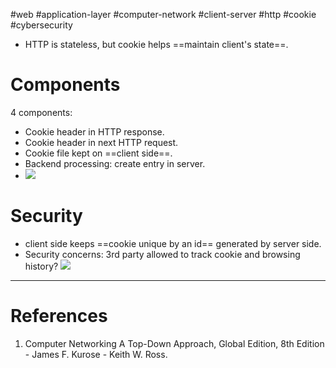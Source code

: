 #web #application-layer #computer-network #client-server #http #cookie #cybersecurity 

- HTTP is stateless, but cookie helps ==maintain client's state==.
# Components
4 components:
- Cookie header in HTTP response.
- Cookie header in next HTTP request.
- Cookie file kept on ==client side==.
- Backend processing: create entry in server.
- ![](Pasted%20image%2020240512111550.png)
# Security
- client side keeps ==cookie unique by an id== generated by server side.
- Security concerns: 3rd party allowed to track cookie and browsing history?
![](Pasted%20image%2020240512111817.png)
---
# References
1. Computer Networking  A Top-Down Approach, Global Edition, 8th Edition - James F. Kurose - Keith W. Ross.